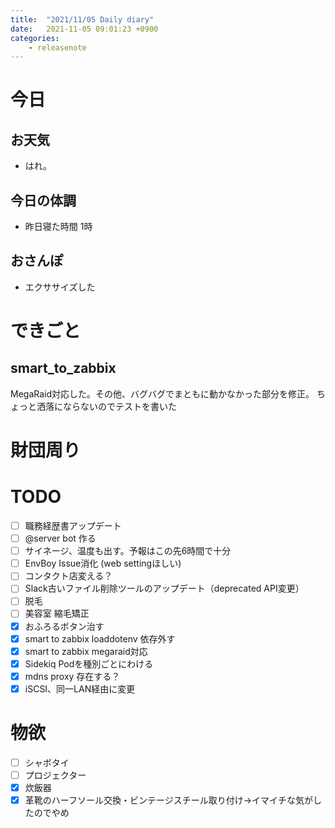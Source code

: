 ```yaml
---
title:  "2021/11/05 Daily diary"
date:   2021-11-05 09:01:23 +0900
categories:
    - releasenote
---
```

# 今日

## お天気

* はれ。

## 今日の体調

* 昨日寝た時間 1時

## おさんぽ

* エクササイズした

# できごと

## smart_to_zabbix

MegaRaid対応した。その他、バグバグでまともに動かなかった部分を修正。
ちょっと洒落にならないのでテストを書いた

# 財団周り


# TODO 

- [ ] 職務経歴書アップデート
- [ ] @server bot 作る
- [ ] サイネージ、温度も出す。予報はこの先6時間で十分
- [ ] EnvBoy Issue消化 (web settingほしい)
- [ ] コンタクト店変える？
- [ ] Slack古いファイル削除ツールのアップデート（deprecated API変更）
- [ ] 脱毛
- [ ] 美容室 縮毛矯正
- [x] おふろるボタン治す
- [x] smart to zabbix loaddotenv 依存外す
- [x] smart to zabbix megaraid対応
- [x] Sidekiq Podを種別ごとにわける
- [x] mdns proxy 存在する？
- [x] iSCSI、同一LAN経由に変更

# 物欲

- [ ] シャボタイ
- [ ] プロジェクター
- [x] 炊飯器
- [x] 革靴のハーフソール交換・ビンテージスチール取り付け→イマイチな気がしたのでやめ
